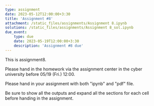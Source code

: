 ```yaml
---
type: assignment
date: 2023-05-12T12:00:00+3:30
title: 'Assignment #8'
attachment: /static_files/assignments/Assignment 8.ipynb
solutions: /static_files/assignments/Assignment 8_sol.ipynb
due_event: 
    type: due
    date: 2023-05-19T12:00:00+3:30
    description: 'Assignment #8 due'
---
```

This is assignment8.

Please hand in the homework via the assignment center in the cyber university before 05/19 (Fri.) 12:00.

Please hand in your assignment with both "ipynb" and "pdf" file.

Be sure to show all the outputs and expand all the sections for each cell before handing in the assignment.
